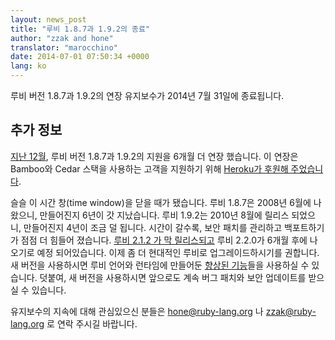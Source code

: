 ```yaml
---
layout: news_post
title: "루비 1.8.7과 1.9.2의 종료"
author: "zzak and hone"
translator: "marocchino"
date: 2014-07-01 07:50:34 +0000
lang: ko
---
```


루비 버전 1.8.7과 1.9.2의 연장 유지보수가 2014년 7월 31일에 종료됩니다.

## 추가 정보

[지난 12월](https://www.ruby-lang.org/ko/news/2013/12/17/maintenance-of-1-8-7-and-1-9-2/), 루비 버전 1.8.7과 1.9.2의 지원을 6개월 더 연장 했습니다. 이 연장은 Bamboo와 Cedar 스택을 사용하는 고객을 지원하기 위해 [Heroku가 후원해 주었습니다](https://blog.heroku.com/archives/2013/12/5/a_patch_in_time_securing_ruby).

슬슬 이 시간 창(time window)을 닫을 때가 됐습니다. 루비 1.8.7은 2008년 6월에 나왔으니, 만들어진지 6년이
갓 지났습니다. 루비 1.9.2는 2010년 8월에 릴리스 되었으니, 만들어진지 4년이 조금
덜 됩니다. 시간이 갈수록, 보안 패치를 관리하고 백포트하기가 점점 더 힘들어
졌습니다. [루비 2.1.2 가 막 릴리스되고](https://www.ruby-lang.org/ko/news/2014/05/09/ruby-2-1-2-is-released/)
루비 2.2.0가 6개월 후에 나오기로 예정 되어있습니다. 이제 좀 더 현대적인 루비로
업그레이드하시기를 권합니다. 새 버전을 사용하시면 루비 언어와 런타임에 만들어둔
[향상된 기능](https://www.ruby-lang.org/ko/news/2013/12/25/ruby-2-1-0-is-released/)들을
사용하실 수 있습니다. 덧붙여, 새 버전을 사용하시면 앞으로도 계속 버그 패치와
보안 업데이트를 받으실 수 있습니다.

유지보수의 지속에 대해 관심있으신 분들은 hone@ruby-lang.org 나 zzak@ruby-lang.org
로 연락 주시길 바랍니다.
